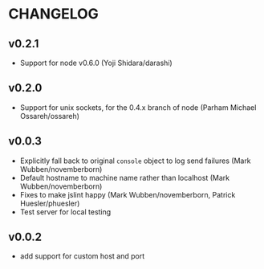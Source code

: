 # CHANGELOG

## v0.2.1

* Support for node v0.6.0 (Yoji Shidara/darashi)

## v0.2.0

* Support for unix sockets, for the 0.4.x branch of node (Parham Michael
  Ossareh/ossareh)

## v0.0.3

* Explicitly fall back to original `console` object to log send failures (Mark Wubben/novemberborn)
* Default hostname to machine name rather than localhost (Mark Wubben/novemberborn)
* Fixes to make jslint happy (Mark Wubben/novemberborn, Patrick
  Huesler/phuesler)
* Test server for local testing

## v0.0.2

* add support for custom host and port
